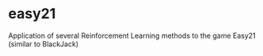# easy21
Application of several Reinforcement Learning methods to the game Easy21 (similar to BlackJack)
